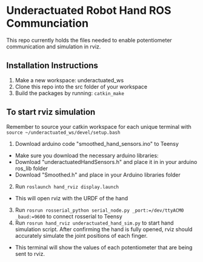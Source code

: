 # Underactuated Robot Hand ROS Communciation
This repo currently holds the files needed to enable potentiometer communication and simulation in rviz.
## Installation Instructions
1. Make a new workspace: underactuated_ws
2. Clone this repo into the src folder of your workspace
2. Build the packages by running: `catkin_make`

## To start rviz simulation
Remember to source your catkin workspace for each unique terminal with `source ~/underactuated_ws/devel/setup.bash`
1. Download arduino code "smoothed_hand_sensors.ino" to Teensy
- Make sure you download the necessary arduino libraries:
- Download "underactuatedHandSensors.h" and place it in in your arduino ros_lib folder
- Download "Smoothed.h" and place in your Arduino libraries folder
2. Run `roslaunch hand_rviz display.launch`
- This will open rviz with the URDF of the hand
3. Run `rosrun rosserial_python serial_node.py _port:=/dev/ttyACM0 _baud:=9600` to connect rosserial to Teensy
4. Run `rosrun hand_rviz underactuated_hand_sim.py` to start hand simulation script. After confirming the hand is fully opened, rviz should accurately simulate the joint positions of each finger. 
- This terminal will show the values of each potentiometer that are being sent to rviz.
